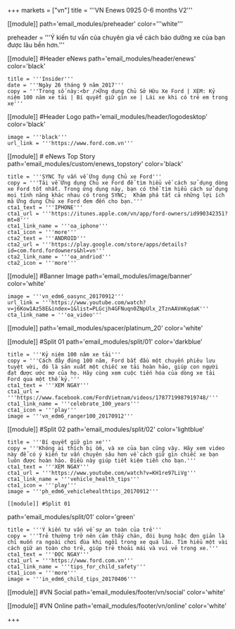 +++
markets = ["vn"]
title = '''VN Enews 0925 0-6 months V2'''

[[module]]
path='email_modules/preheader'
color='''white'''

preheader = '''Ý kiến tư vấn của chuyên gia về cách bảo dưỡng xe của bạn được lâu bền hơn.'''

[[module]] #Header eNews
path='email_modules/header/enews'
color='black'

	title = '''Insider'''
	date = '''Ngày 26 tháng 9 năm 2017'''
	copy = '''Trong số này:<br />Ứng dụng Chủ Sở Hữu Xe Ford | XEM: Kỷ niệm 100 năm xe tải | Bí quyết giữ gìn xe | Lái xe khi có trẻ em trong xe'''

[[module]] #Header Logo
path='email_modules/header/logodesktop'
color='black'

	image = '''black'''
	url_link = '''https://www.ford.com.vn'''

[[module]] # eNews Top Story
path='email_modules/custom/enews_topstory'
color='black'

	title = '''SYNC Tư vấn về Ứng dụng Chủ xe Ford'''
	copy = '''Tải về Ứng dụng Chủ xe Ford để tìm hiểu về cách sử dụng dòng xe Ford tốt nhất. Trong ứng dụng này, bạn có thể tìm hiểu cách sử dụng mọi tính năng khác nhau có trong SYNC;  Khám phá tất cả những lợi ích mà Ứng dụng Chủ xe Ford đem đến cho bạn.'''
	cta1_text = '''IPHONE'''
	cta1_url = '''https://itunes.apple.com/vn/app/ford-owners/id990342351?mt=8'''
	cta1_link_name = '''oa_iphone'''
	cta1_icon = '''more'''
    cta2_text = '''ANDROID'''
	cta2_url = '''https://play.google.com/store/apps/details?id=com.ford.fordowners&hl=vn'''
	cta2_link_name = '''oa_andriod'''
	cta2_icon = '''more'''

[[module]] #Banner Image
path='email_modules/image/banner'
color='white'

	image = '''vn_edm6_oasync_20170912'''
	url_link = '''https://www.youtube.com/watch?v=j6Kow1Az58E&index=1&list=PLGcjh4GFNuqn0ZNpUlx_2TznAAVmKqdaK'''
	cta_link_name = '''oa_video'''

[[module]]
path='email_modules/spacer/platinum_20'
color='white'

[[module]] #Split 01
path='email_modules/split/01'
color='darkblue'

	title = '''Kỷ niệm 100 năm xe tải'''
	copy = '''Cách đây đúng 100 năm, Ford bắt đầu một chuyến phiêu lưu tuyệt vời, đó là sản xuất một chiếc xe tải hoàn hảo, giúp con người đạt được ước mơ của họ. Hãy cùng xem cuộc tiến hóa của dòng xe tải Ford qua một thế kỷ.'''
	cta1_text = '''XEM NGAY'''
	cta1_url = '''https://www.facebook.com/FordVietnam/videos/1787719987919748/'''
	cta1_link_name = '''celebrate_100_years'''
	cta1_icon = '''play'''
	image = '''vn_edm6_ranger100_20170912'''

[[module]] #Split 02
path='email_modules/split/02'
color='lightblue'

	title = '''Bí quyết giữ gìn xe'''
	copy = '''Không ai thích bị ốm, và xe của bạn cũng vậy. Hãy xem video này để có ý kiến tư vấn chuyên sâu hơn về cách giữ gìn chiếc xe bạn luôn được hoàn hảo. Điều này giúp tiết kiệm tiền cho bạn.'''
	cta1_text = '''XEM NGAY'''
	cta1_url = '''https://www.youtube.com/watch?v=KH1re97LiVg'''
	cta1_link_name = '''vehicle_health_tips'''
	cta1_icon = '''play'''
	image = '''ph_edm6_vehiclehealthtips_20170912'''

    [[module]] #Split 01
path='email_modules/split/01'
color='green'

	title = '''Ý kiến tư vấn về sự an toàn của trẻ'''
	copy = '''Trẻ thường trở nên cảm thấy chán, đói bụng hoặc đơn giản là chỉ muốn ra ngoài chơi đùa khi ngồi trong xe quá lâu. Tìm hiểu một vài cách giữ an toàn cho trẻ, giúp trẻ thoải mái và vui vẻ trong xe.'''
	cta1_text = '''ĐỌC NGAY'''
	cta1_url = '''https://www.ford.com.vn'''
	cta1_link_name = '''tips_for_child_safety'''
	cta1_icon = '''more'''
	image = '''in_edm6_child_tips_20170406'''


[[module]] #VN Social
path='email_modules/footer/vn/social'
color='white'

[[module]] #VN Online
path='email_modules/footer/vn/online'
color='white'


+++